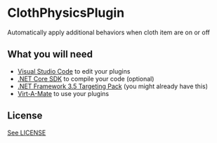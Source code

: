 # ClothPhysicsPlugin
Automatically apply additional behaviors when cloth item are on or off
## What you will need

- [Visual Studio Code](https://code.visualstudio.com/) to edit your plugins
- [.NET Core SDK](https://dotnet.microsoft.com/download) to compile your code (optional)
- [.NET Framework 3.5 Targeting Pack](https://stackoverflow.com/a/47621616/154480) (you might already have this)
- [Virt-A-Mate](https://www.patreon.com/meshedvr/) to use your plugins

## License
[See LICENSE](LICENSE.markdown)
